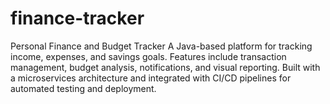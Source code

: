 # finance-tracker
Personal Finance and Budget Tracker A Java-based platform for tracking income, expenses, and savings goals. Features include transaction management, budget analysis, notifications, and visual reporting. Built with a microservices architecture and integrated with CI/CD pipelines for automated testing and deployment.
